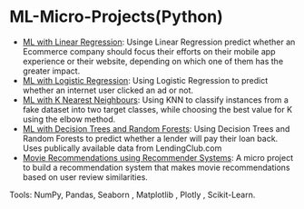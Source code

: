 # ML-Micro-Projects(__Python__)
- [ML with Linear Regression](https://github.com/episkey24/ML-Micro-Projects/blob/main/Machine%20Learning%20with%20Linear%20Regression.ipynb): Usinge Linear Regression predict whether an Ecommerce company should focus their efforts on their mobile app experience or their website, depending on which one of them has the greater impact.
- [ML with Logistic Regression](https://github.com/episkey24/ML-Micro-Projects/blob/main/Machine%20Learning%20with%20Logistic%20Regression%20.ipynb): Using Logistic Regression to predict whether an internet user clicked an ad or not.
- [ML with K Nearest Neighbours](https://github.com/episkey24/ML-Micro-Projects/blob/main/ML%20with%20K%20Nearest%20Neighbors.ipynb): Using KNN to classify instances from a fake dataset into two target classes, while choosing the best value for K using the elbow method.
- [ML with Decision Trees and Random Forests](https://github.com/episkey24/ML-Micro-Projects/blob/main/Machine%20Learning%20with%20Decision%20Trees%20and%20Random%20Forests.ipynb): Using Decision Trees and Random Forests to predict whether a lender will pay their loan back. Uses publically available data from LendingClub.com
- [Movie Recommendations using Recommender Systems](): A micro project to build a recommendation system that makes movie recommendations based on user review similarities.


Tools: NumPy, Pandas, Seaborn , Matplotlib , Plotly , Scikit-Learn.
